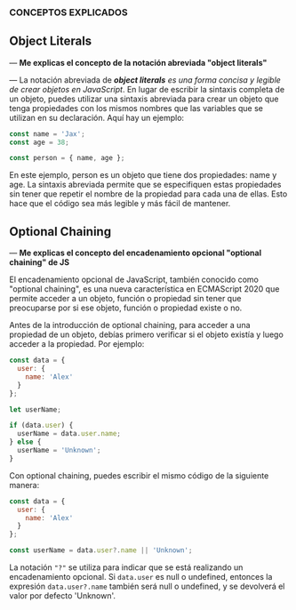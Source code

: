 ### CONCEPTOS EXPLICADOS

## Object Literals
— **Me explicas el concepto de la notación abreviada "object literals"**

— La notación abreviada de _**object literals** es una forma concisa y legible de crear objetos en JavaScript_. En lugar de escribir la sintaxis completa de un objeto, puedes utilizar una sintaxis abreviada para crear un objeto que tenga propiedades con los mismos nombres que las variables que se utilizan en su declaración. Aquí hay un ejemplo:

```js
const name = 'Jax';
const age = 38;

const person = { name, age };
```

En este ejemplo, person es un objeto que tiene dos propiedades: name y age. La sintaxis abreviada permite que se especifiquen estas propiedades sin tener que repetir el nombre de la propiedad para cada una de ellas. Esto hace que el código sea más legible y más fácil de mantener.

## Optional Chaining
— **Me explicas el concepto del encadenamiento opcional "optional chaining" de JS**

El encadenamiento opcional de JavaScript, también conocido como "optional chaining", es una nueva característica en ECMAScript 2020 que permite acceder a un objeto, función o propiedad sin tener que preocuparse por si ese objeto, función o propiedad existe o no.

Antes de la introducción de optional chaining, para acceder a una propiedad de un objeto, debías primero verificar si el objeto existía y luego acceder a la propiedad. Por ejemplo:

```js
const data = {
  user: {
    name: 'Alex'
  }
};

let userName;

if (data.user) {
  userName = data.user.name;
} else {
  userName = 'Unknown';
}
```

Con optional chaining, puedes escribir el mismo código de la siguiente manera:

```js
const data = {
  user: {
    name: 'Alex'
  }
};

const userName = data.user?.name || 'Unknown';
```

La notación `"?"` se utiliza para indicar que se está realizando un encadenamiento opcional. Si `data.user` es null o undefined, entonces la expresión `data.user?.name` también será null o undefined, y se devolverá el valor por defecto 'Unknown'.
